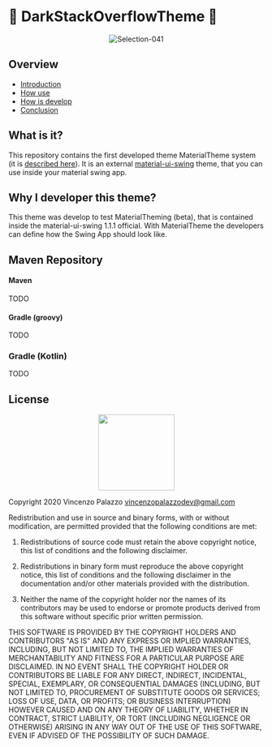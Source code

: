 # :art:  DarkStackOverflowTheme :art: 
<div align="center">
<img src="https://i.ibb.co/g7FQrmQ/Selection-041.png" alt="Selection-041" border="0">
</div>

## Overview

- [Introduction](#TODO)
- [How use](#TODO)
- [How is develop](#TODO)
- [Conclusion](#TODO)

## What is it?

This repository contains the first developed theme MaterialTheme system (it is [described here](https://github.com/vincenzopalazzo/material-ui-swing/wiki)).
It is an external [material-ui-swing](https://github.com/vincenzopalazzo/material-ui-swing) theme, that you can use inside your material swing app.

## Why I developer this theme? 

This theme was develop to test MaterialTheming (beta), that is contained inside the material-ui-swing 1.1.1 official. 
With MaterialTheme the developers can define how the Swing App should look like.

## Maven Repository

#### Maven
TODO

#### Gradle (groovy)
TODO
### Gradle (Kotlin)
TODO

## License

<div align="center">
  <img src="https://opensource.org/files/osi_keyhole_300X300_90ppi_0.png" width="150" height="150"/>
</div>

Copyright 2020 Vincenzo Palazzo vincenzopalazzodev@gmail.com

Redistribution and use in source and binary forms, with or without modification, are permitted provided that the following conditions are met:

1. Redistributions of source code must retain the above copyright notice, this list of conditions and the following disclaimer.

2. Redistributions in binary form must reproduce the above copyright notice, this list of conditions 
and the following disclaimer in the documentation and/or other materials provided with the distribution.

3. Neither the name of the copyright holder nor the names of its contributors may be used to endorse or promote products 
derived from this software without specific prior written permission.

THIS SOFTWARE IS PROVIDED BY THE COPYRIGHT HOLDERS AND CONTRIBUTORS "AS IS" AND ANY EXPRESS OR IMPLIED WARRANTIES, 
INCLUDING, BUT NOT LIMITED TO, THE IMPLIED WARRANTIES OF MERCHANTABILITY AND FITNESS FOR A PARTICULAR PURPOSE ARE DISCLAIMED. 
IN NO EVENT SHALL THE COPYRIGHT HOLDER OR CONTRIBUTORS BE LIABLE FOR ANY DIRECT, INDIRECT, INCIDENTAL, SPECIAL, EXEMPLARY, 
OR CONSEQUENTIAL DAMAGES (INCLUDING, BUT NOT LIMITED TO, PROCUREMENT OF SUBSTITUTE GOODS OR SERVICES; LOSS OF USE, DATA, OR PROFITS; 
OR BUSINESS INTERRUPTION) HOWEVER CAUSED AND ON ANY THEORY OF LIABILITY, WHETHER IN CONTRACT, STRICT LIABILITY, OR TORT (INCLUDING NEGLIGENCE OR OTHERWISE) 
ARISING IN ANY WAY OUT OF THE USE OF THIS SOFTWARE, EVEN IF ADVISED OF THE POSSIBILITY OF SUCH DAMAGE.

